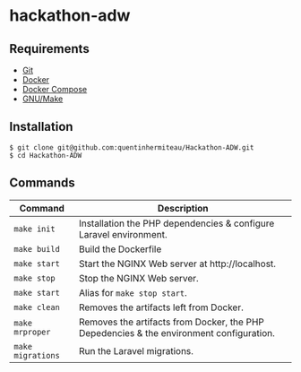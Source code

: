 # hackathon-adw

## Requirements

- [Git](https://git-scm.com/)
- [Docker](https://www.docker.com/)
- [Docker Compose](https://docs.docker.com/compose/)
- [GNU/Make](https://www.gnu.org/software/make/)

## Installation

```console
$ git clone git@github.com:quentinhermiteau/Hackathon-ADW.git
$ cd Hackathon-ADW
```

## Commands

Command | Description
---|---
`make init` | Installation the PHP dependencies & configure Laravel environment.
`make build` | Build the Dockerfile
`make start` | Start the NGINX Web server at http://localhost.
`make stop` | Stop the NGINX Web server.
`make start` | Alias for `make stop start`.
`make clean` | Removes the artifacts left from Docker.
`make mrproper` | Removes the artifacts from Docker, the PHP Depedencies & the environment configuration.
`make migrations` | Run the Laravel migrations.
